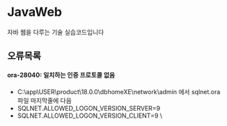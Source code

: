 # JavaWeb
자바 웹을 다루는 기술 실습코드입니다

## 오류목록

#### ora-28040: 일치하는 인증 프로토콜 없음
  - C:\app\USER\product\18.0.0\dbhomeXE\network\admin 에서 sqlnet.ora 파일 마지막줄에 다음 
  - SQLNET.ALLOWED_LOGON_VERSION_SERVER=9
  - SQLNET.ALLOWED_LOGON_VERSION_CLIENT=9
\

